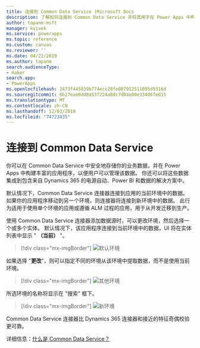 ```yaml
---
title: 连接到 Common Data Service |Microsoft Docs
description: 了解如何连接到 Common Data Service 并将其用于在 Power Apps 中构建应用。
author: tapanm-msft
manager: kvivek
ms.service: powerapps
ms.topic: reference
ms.custom: canvas
ms.reviewer: ''
ms.date: 04/22/2019
ms.author: tapanm
search.audienceType:
- maker
search.app:
- PowerApps
ms.openlocfilehash: 2473f445839b774ecc28fe007912511095d9316d
ms.sourcegitcommit: 6b27eae6dd8a53f224a8dc7d0aa00e334d6fed15
ms.translationtype: MT
ms.contentlocale: zh-CN
ms.lasthandoff: 12/03/2019
ms.locfileid: "74723835"
---
```

# <a name="connect-to-common-data-service"></a>连接到 Common Data Service

你可以在 Common Data Service 中安全地存储你的业务数据，并在 Power Apps 中构建丰富的应用程序，以便用户可以管理该数据。 你还可以将这些数据集成到包含来自 Dynamics 365 的电源自动、Power BI 和数据的解决方案中。

默认情况下，Common Data Service 连接器连接到应用的当前环境中的数据。 如果你的应用程序移动到另一个环境，则连接器将连接到新环境中的数据。 此行为适用于使用单个环境的应用或遵循 ALM 过程的应用，用于从开发迁移到生产。

使用 Common Data Service 连接器添加数据源时，可以更改环境，然后选择一个或多个实体。 默认情况下，该应用程序连接到当前环境中的数据，UI 将在实体列表中显示 " **（当前）** "。

> [!div class="mx-imgBorder"]
> ![默认环境](media/connection-common-data-service/common-data-service-connection-change-environment.png)

如果选择 "**更改**"，则可以指定不同的环境从该环境中提取数据，而不是使用当前环境。

> [!div class="mx-imgBorder"]
> ![其他环境](media/connection-common-data-service/common-data-service-connection-select-environment.png)

所选环境的名称将显示在 "搜索" 框下。

> [!div class="mx-imgBorder"]
> ![新环境](media/connection-common-data-service/common-data-service-connection-after-change-environment.png)

Common Data Service 连接器比 Dynamics 365 连接器和接近的特征奇偶校验更可靠。

详细信息：[什么是 Common Data Service？](../../common-data-service/data-platform-intro.md)
